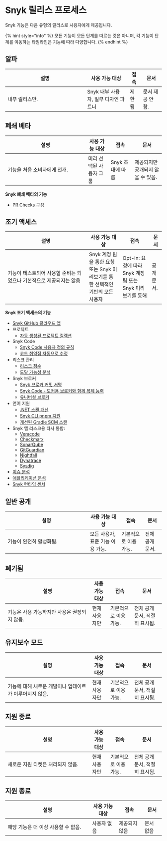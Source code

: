 # Snyk 릴리스 프로세스

Snyk 기능은 다음 유형의 릴리스로 사용자에게 제공됩니다.

{% hint style="info" %}
모든 기능이 모든 단계를 따르는 것은 아니며, 각 기능이 단계를 이동하는 타임라인은 기능에 따라 다양합니다.
{% endhint %}

## 알파

<table><thead><tr><th width="240">설명</th><th>사용 가능 대상</th><th>접속</th><th>문서</th></tr></thead><tbody><tr><td>내부 릴리스만.</td><td>Snyk 내부 사용자, 일부 디자인 파트너</td><td>제한됨</td><td>문서 제공 안 함.</td></tr></tbody></table>

## 폐쇄 베타

<table><thead><tr><th width="243">설명</th><th>사용 가능 대상</th><th>접속</th><th>문서</th></tr></thead><tbody><tr><td>기능을 처음 소비자에게 전개.</td><td>미리 선택된 사용자 그룹</td><td>Snyk 초대에 따름</td><td>제공되지만 공개되지 않을 수 있음.</td></tr></tbody></table>

**Snyk 폐쇄 베타의 기능**

* [PR Checks 구성](../scan-with-snyk/pull-requests/pull-request-checks/configure-pull-request-checks.md)

## 조기 액세스

<table><thead><tr><th width="246">설명</th><th>사용 가능 대상</th><th>접속</th><th>문서</th></tr></thead><tbody><tr><td>기능이 테스트되어 사용할 준비는 되었으나 기본적으로 제공되지는 않음</td><td>Snyk 계정 팀을 통한 요청 또는 Snyk 미리보기를 통한 선택적인 기반의 모든 사용자</td><td>Opt-in: 요청에 따라 Snyk 계정 팀 또는 Snyk 미리보기를 통해</td><td>공개 문서.</td></tr></tbody></table>

**Snyk 조기 액세스의 기능**

* [Snyk GitHub 클라우드 앱](../scm-ide-and-ci-cd-integrations/snyk-scm-integrations/github-cloud-app.md)
* 프로젝트
  * [자동 생성된 프로젝트 컬렉션](../snyk-admin/introduction-to-snyk-projects/automatically-created-project-collections.md)
* Snyk Code
  * [Snyk Code 사용자 정의 규칙](../scan-with-snyk/snyk-code/snyk-code-custom-rules/)
  * [코드 취약점 자동으로 수정](../scan-with-snyk/snyk-code/manage-code-vulnerabilities/fix-code-vulnerabilities-automatically.md)
* 리스크 관리
  * [리스크 점수](../manage-risk/prioritize-issues-for-fixing/risk-score.md)
  * [도달 가능성 분석](../manage-risk/prioritize-issues-for-fixing/reachability-analysis.md)
* Snyk 브로커
  * [Snyk 브로커 커밋 서명](../enterprise-setup/snyk-broker/snyk-broker-commit-signing.md)
  * [Snyk Code - 도커용 브로커와 함께 복제 능력](../enterprise-setup/snyk-broker/git-clone-through-broker.md)
  * [유니버설 브로커](../enterprise-setup/snyk-broker/universal-broker/)
* 언어 지원
  * [.NET 스캔 개선](../supported-languages-package-managers-and-frameworks/.net/improved-.net-scanning.md)
  * [Snyk CLI pnpm 지원](../supported-languages-package-managers-and-frameworks/javascript/javascript-for-open-source.md#pnpm)
  * [개선된 Gradle SCM 스캔](../supported-languages-package-managers-and-frameworks/java-and-kotlin/git-repositories-with-maven-and-gradle.md#improved-gradle-scm-scanning-early-access)
* Snyk 앱 리스크용 타사 통합:
  * [Veracode](../manage-risk/snyk-apprisk/integrations-for-snyk-apprisk/connect-a-third-party-integration.md#veracode-setup-guide)
  * [Checkmarx](../manage-risk/snyk-apprisk/integrations-for-snyk-apprisk/connect-a-third-party-integration.md#checkmarx-setup-guide)
  * [SonarQube](../manage-risk/snyk-apprisk/integrations-for-snyk-apprisk/connect-a-third-party-integration.md#sonarqube-setup-guide)
  * [GitGuardian](../manage-risk/snyk-apprisk/integrations-for-snyk-apprisk/connect-a-third-party-integration.md#gitguardian-setup-guide)
  * [Nightfall](../manage-risk/snyk-apprisk/integrations-for-snyk-apprisk/connect-a-third-party-integration.md#nightfall-setup-guide)
  * [Dynatrace](../manage-risk/snyk-apprisk/integrations-for-snyk-apprisk/connect-a-third-party-integration.md#dynatrace-setup-guide)
  * [Sysdig](../manage-risk/snyk-apprisk/integrations-for-snyk-apprisk/connect-a-third-party-integration.md#sysdig-setup-guide)
* [이슈 분석](../manage-risk/enterprise-analytics/issues-analytics.md)
* [애플리케이션 분석](../manage-risk/enterprise-analytics/application-analytics.md)
* [Snyk 런타임 센서](../manage-risk/snyk-apprisk/integrations-for-snyk-apprisk/snyk-runtime-sensor.md)

## 일반 공개

<table><thead><tr><th width="249">설명</th><th>사용 가능 대상</th><th>접속</th><th>문서</th></tr></thead><tbody><tr><td>기능이 완전히 활성화됨.</td><td>모든 사용자, 표준 기능 이용 가능.</td><td>기본적으로 이용 가능.</td><td>전체 공개 문서.</td></tr></tbody></table>

## 폐기됨

<table><thead><tr><th width="256">설명</th><th>사용 가능 대상</th><th>접속</th><th>문서</th></tr></thead><tbody><tr><td>기능은 사용 가능하지만 사용은 권장되지 않음.</td><td>현재 사용자만</td><td>기본적으로 이용 가능.</td><td>전체 공개 문서, 적절히 표시됨.</td></tr></tbody></table>

## 유지보수 모드

<table><thead><tr><th width="256">설명</th><th>사용 가능 대상</th><th>접속</th><th>문서</th></tr></thead><tbody><tr><td>기능에 대해 새로운 개발이나 업데이트가 이루어지지 않음.</td><td>현재 사용자만</td><td>기본적으로 이용 가능.</td><td>전체 공개 문서, 적절히 표시됨.</td></tr></tbody></table>

## 지원 종료

<table><thead><tr><th width="256">설명</th><th>사용 가능 대상</th><th>접속</th><th>문서</th></tr></thead><tbody><tr><td>새로운 지원 티켓은 처리되지 않음.</td><td>현재 사용자만</td><td>기본적으로 이용 가능.</td><td>전체 공개 문서, 적절히 표시됨.</td></tr></tbody></table>

## 지원 종료

<table><thead><tr><th width="256">설명</th><th>사용 가능 대상</th><th>접속</th><th>문서</th></tr></thead><tbody><tr><td>해당 기능은 더 이상 사용할 수 없음.</td><td>사용자 없음</td><td>제공되지 않음</td><td>문서 없음</td></tr></tbody></table>
